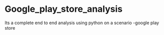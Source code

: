 # Google_play_store_analysis
Its a complete end to end analysis using python on a scenario -google play store 
